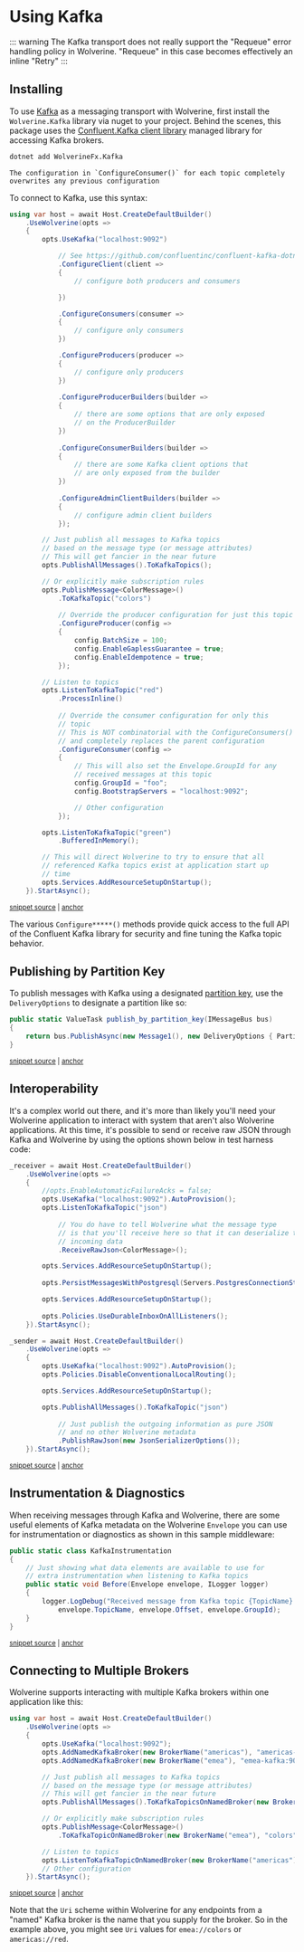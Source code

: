 # Using Kafka

::: warning
The Kafka transport does not really support the "Requeue" error handling policy in Wolverine. "Requeue" in this case becomes
effectively an inline "Retry"
:::

## Installing

To use [Kafka](https://www.confluent.io/what-is-apache-kafka/) as a messaging transport with Wolverine, first install the `Wolverine.Kafka` library via nuget to your project. Behind the scenes, this package uses the [Confluent.Kafka client library](https://github.com/confluentinc/confluent-kafka-dotnet) managed library for accessing Kafka brokers.

```bash
dotnet add WolverineFx.Kafka
```

```warning
The configuration in `ConfigureConsumer()` for each topic completely overwrites any previous configuration
```

To connect to Kafka, use this syntax:

<!-- snippet: sample_bootstrapping_with_kafka -->
<a id='snippet-sample_bootstrapping_with_kafka'></a>
```cs
using var host = await Host.CreateDefaultBuilder()
    .UseWolverine(opts =>
    {
        opts.UseKafka("localhost:9092")

            // See https://github.com/confluentinc/confluent-kafka-dotnet for the exact options here
            .ConfigureClient(client =>
            {
                // configure both producers and consumers

            })

            .ConfigureConsumers(consumer =>
            {
                // configure only consumers
            })

            .ConfigureProducers(producer =>
            {
                // configure only producers
            })
            
            .ConfigureProducerBuilders(builder =>
            {
                // there are some options that are only exposed
                // on the ProducerBuilder
            })
            
            .ConfigureConsumerBuilders(builder =>
            {
                // there are some Kafka client options that
                // are only exposed from the builder
            })
            
            .ConfigureAdminClientBuilders(builder =>
            {
                // configure admin client builders
            });

        // Just publish all messages to Kafka topics
        // based on the message type (or message attributes)
        // This will get fancier in the near future
        opts.PublishAllMessages().ToKafkaTopics();

        // Or explicitly make subscription rules
        opts.PublishMessage<ColorMessage>()
            .ToKafkaTopic("colors")
            
            // Override the producer configuration for just this topic
            .ConfigureProducer(config =>
            {
                config.BatchSize = 100;
                config.EnableGaplessGuarantee = true;
                config.EnableIdempotence = true;
            });

        // Listen to topics
        opts.ListenToKafkaTopic("red")
            .ProcessInline()
            
            // Override the consumer configuration for only this 
            // topic
            // This is NOT combinatorial with the ConfigureConsumers() call above
            // and completely replaces the parent configuration
            .ConfigureConsumer(config =>
            {
                // This will also set the Envelope.GroupId for any
                // received messages at this topic
                config.GroupId = "foo";
                config.BootstrapServers = "localhost:9092";

                // Other configuration
            });

        opts.ListenToKafkaTopic("green")
            .BufferedInMemory();

        // This will direct Wolverine to try to ensure that all
        // referenced Kafka topics exist at application start up
        // time
        opts.Services.AddResourceSetupOnStartup();
    }).StartAsync();
```
<sup><a href='https://github.com/JasperFx/wolverine/blob/main/src/Transports/Kafka/Wolverine.Kafka.Tests/DocumentationSamples.cs#L14-L100' title='Snippet source file'>snippet source</a> | <a href='#snippet-sample_bootstrapping_with_kafka' title='Start of snippet'>anchor</a></sup>
<!-- endSnippet -->

The various `Configure*****()` methods provide quick access to the full API of the Confluent Kafka library for security
and fine tuning the Kafka topic behavior. 

## Publishing by Partition Key 

To publish messages with Kafka using a designated [partition key](https://developer.confluent.io/courses/apache-kafka/partitions/), use the
`DeliveryOptions` to designate a partition like so:

<!-- snippet: sample_publish_to_kafka_by_partition_key -->
<a id='snippet-sample_publish_to_kafka_by_partition_key'></a>
```cs
public static ValueTask publish_by_partition_key(IMessageBus bus)
{
    return bus.PublishAsync(new Message1(), new DeliveryOptions { PartitionKey = "one" });
}
```
<sup><a href='https://github.com/JasperFx/wolverine/blob/main/src/Transports/Kafka/Wolverine.Kafka.Tests/when_publishing_and_receiving_by_partition_key.cs#L13-L20' title='Snippet source file'>snippet source</a> | <a href='#snippet-sample_publish_to_kafka_by_partition_key' title='Start of snippet'>anchor</a></sup>
<!-- endSnippet -->

## Interoperability

It's a complex world out there, and it's more than likely you'll need your Wolverine application to interact with system
that aren't also Wolverine applications. At this time, it's possible to send or receive raw JSON through Kafka and Wolverine
by using the options shown below in test harness code:

<!-- snippet: sample_raw_json_sending_and_receiving_with_kafka -->
<a id='snippet-sample_raw_json_sending_and_receiving_with_kafka'></a>
```cs
_receiver = await Host.CreateDefaultBuilder()
    .UseWolverine(opts =>
    {
        //opts.EnableAutomaticFailureAcks = false;
        opts.UseKafka("localhost:9092").AutoProvision();
        opts.ListenToKafkaTopic("json")
            
            // You do have to tell Wolverine what the message type
            // is that you'll receive here so that it can deserialize the 
            // incoming data
            .ReceiveRawJson<ColorMessage>();

        opts.Services.AddResourceSetupOnStartup();
        
        opts.PersistMessagesWithPostgresql(Servers.PostgresConnectionString, "kafka");

        opts.Services.AddResourceSetupOnStartup();
        
        opts.Policies.UseDurableInboxOnAllListeners();
    }).StartAsync();

_sender = await Host.CreateDefaultBuilder()
    .UseWolverine(opts =>
    {
        opts.UseKafka("localhost:9092").AutoProvision();
        opts.Policies.DisableConventionalLocalRouting();

        opts.Services.AddResourceSetupOnStartup();

        opts.PublishAllMessages().ToKafkaTopic("json")
            
            // Just publish the outgoing information as pure JSON
            // and no other Wolverine metadata
            .PublishRawJson(new JsonSerializerOptions());
    }).StartAsync();
```
<sup><a href='https://github.com/JasperFx/wolverine/blob/main/src/Transports/Kafka/Wolverine.Kafka.Tests/publish_and_receive_raw_json.cs#L21-L59' title='Snippet source file'>snippet source</a> | <a href='#snippet-sample_raw_json_sending_and_receiving_with_kafka' title='Start of snippet'>anchor</a></sup>
<!-- endSnippet -->

## Instrumentation & Diagnostics <Badge type="tip" text="3.13" />

When receiving messages through Kafka and Wolverine, there are some useful elements of Kafka metadata
on the Wolverine `Envelope` you can use for instrumentation or diagnostics as shown in this sample middleware:

<!-- snippet: sample_KafkaInstrumentation_middleware -->
<a id='snippet-sample_kafkainstrumentation_middleware'></a>
```cs
public static class KafkaInstrumentation
{
    // Just showing what data elements are available to use for 
    // extra instrumentation when listening to Kafka topics
    public static void Before(Envelope envelope, ILogger logger)
    {
        logger.LogDebug("Received message from Kafka topic {TopicName} with Offset={Offset} and GroupId={GroupId}", 
            envelope.TopicName, envelope.Offset, envelope.GroupId);
    }
}
```
<sup><a href='https://github.com/JasperFx/wolverine/blob/main/src/Transports/Kafka/Wolverine.Kafka.Tests/DocumentationSamples.cs#L132-L145' title='Snippet source file'>snippet source</a> | <a href='#snippet-sample_kafkainstrumentation_middleware' title='Start of snippet'>anchor</a></sup>
<!-- endSnippet -->

## Connecting to Multiple Brokers <Badge type="tip" text="4.7" />

Wolverine supports interacting with multiple Kafka brokers within one application like this:

<!-- snippet: sample_using_multiple_kafka_brokers -->
<a id='snippet-sample_using_multiple_kafka_brokers'></a>
```cs
using var host = await Host.CreateDefaultBuilder()
    .UseWolverine(opts =>
    {
        opts.UseKafka("localhost:9092");
        opts.AddNamedKafkaBroker(new BrokerName("americas"), "americas-kafka:9092");
        opts.AddNamedKafkaBroker(new BrokerName("emea"), "emea-kafka:9092");

        // Just publish all messages to Kafka topics
        // based on the message type (or message attributes)
        // This will get fancier in the near future
        opts.PublishAllMessages().ToKafkaTopicsOnNamedBroker(new BrokerName("americas"));

        // Or explicitly make subscription rules
        opts.PublishMessage<ColorMessage>()
            .ToKafkaTopicOnNamedBroker(new BrokerName("emea"), "colors");

        // Listen to topics
        opts.ListenToKafkaTopicOnNamedBroker(new BrokerName("americas"), "red");
        // Other configuration
    }).StartAsync();
```
<sup><a href='https://github.com/JasperFx/wolverine/blob/main/src/Transports/Kafka/Wolverine.Kafka.Tests/DocumentationSamples.cs#L105-L128' title='Snippet source file'>snippet source</a> | <a href='#snippet-sample_using_multiple_kafka_brokers' title='Start of snippet'>anchor</a></sup>
<!-- endSnippet -->

Note that the `Uri` scheme within Wolverine for any endpoints from a "named" Kafka broker is the name that you supply
for the broker. So in the example above, you might see `Uri` values for `emea://colors` or `americas://red`.
